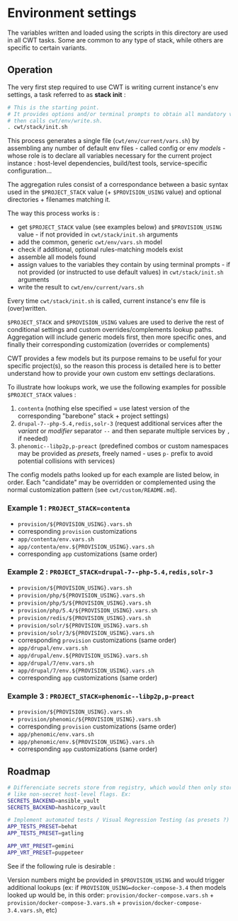 # Environment settings

The variables written and loaded using the scripts in this directory are used in all CWT tasks. Some are common to any type of stack, while others are specific to certain variants.

## Operation

The very first step required to use CWT is writing current instance's env settings, a task referred to as **stack init** :

```sh
# This is the starting point.
# It provides options and/or terminal prompts to obtain all mandatory values,
# then calls cwt/env/write.sh.
. cwt/stack/init.sh
```

This process generates a single file (`cwt/env/current/vars.sh`) by assembling any number of default env files - called config or env *models* - whose role is to declare all variables necessary for the current project instance : host-level dependencies, build/test tools, service-specific configuration...

The aggregation rules consist of a correspondance between a basic syntax used in the `$PROJECT_STACK` value (+ `$PROVISION_USING` value) and optional directories + filenames matching it.

The way this process works is :

- get `$PROJECT_STACK` value (see examples below) and `$PROVISION_USING` value - if not provided in `cwt/stack/init.sh` arguments
- add the common, generic `cwt/env/vars.sh` model
- check if additional, optional rules-matching models exist
- assemble all models found
- assign values to the variables they contain by using terminal prompts - if not provided (or instructed to use default values) in `cwt/stack/init.sh` arguments
- write the result to `cwt/env/current/vars.sh`

Every time `cwt/stack/init.sh` is called, current instance's env file is (over)written.

`$PROJECT_STACK` and `$PROVISION_USING` values are used to derive the rest of conditional settings and custom overrides/complements lookup paths. Aggregation will include generic models first, then more specific ones, and finally their corresponding customization (overrides or complements)

CWT provides a few models but its purpose remains to be useful for your specific project(s), so the reason this process is detailed here is to better understand how to provide your own custom env settings declarations.

To illustrate how lookups work, we use the following examples for possible `$PROJECT_STACK` values :

1. `contenta` (nothing else specified = use latest version of the corresponding "barebone" stack + project settings)
1. `drupal-7--php-5.4,redis,solr-3` (request additional services after the *variant* or *modifier* separator `--` and then separate multiple services by `,` if needed)
1. `phenomic--libp2p,p-preact` (predefined combos or custom namespaces may be provided as *presets*, freely named - uses `p-` prefix to avoid potential collisions with services)

The config models paths looked up for each example are listed below, in order. Each "candidate" may be overridden or complemented using the normal customization pattern (see `cwt/custom/README.md`).

### Example 1 : `PROJECT_STACK=contenta`

- `provision/${PROVISION_USING}.vars.sh`
- corresponding `provision` customizations
- `app/contenta/env.vars.sh`
- `app/contenta/env.${PROVISION_USING}.vars.sh`
- corresponding `app` customizations (same order)

### Example 2 : `PROJECT_STACK=drupal-7--php-5.4,redis,solr-3`

- `provision/${PROVISION_USING}.vars.sh`
- `provision/php/${PROVISION_USING}.vars.sh`
- `provision/php/5/${PROVISION_USING}.vars.sh`
- `provision/php/5.4/${PROVISION_USING}.vars.sh`
- `provision/redis/${PROVISION_USING}.vars.sh`
- `provision/solr/${PROVISION_USING}.vars.sh`
- `provision/solr/3/${PROVISION_USING}.vars.sh`
- corresponding `provision` customizations (same order)
- `app/drupal/env.vars.sh`
- `app/drupal/env.${PROVISION_USING}.vars.sh`
- `app/drupal/7/env.vars.sh`
- `app/drupal/7/env.${PROVISION_USING}.vars.sh`
- corresponding `app` customizations (same order)

### Example 3 : `PROJECT_STACK=phenomic--libp2p,p-preact`

- `provision/${PROVISION_USING}.vars.sh`
- `provision/phenomic/${PROVISION_USING}.vars.sh`
- corresponding `provision` customizations (same order)
- `app/phenomic/env.vars.sh`
- `app/phenomic/env.${PROVISION_USING}.vars.sh`
- corresponding `app` customizations (same order)

## Roadmap

```sh
# Differenciate secrets store from registry, which would then only store things
# like non-secret host-level flags. Ex:
SECRETS_BACKEND=ansible_vault
SECRETS_BACKEND=hashicorp_vault

# Implement automated tests / Visual Regression Testing (as presets ?) - ex:
APP_TESTS_PRESET=behat
APP_TESTS_PRESET=gatling

APP_VRT_PRESET=gemini
APP_VRT_PRESET=puppeteer
```

See if the following rule is desirable :

Version numbers might be provided in `$PROVISION_USING` and would trigger additional lookups (ex: if `PROVISION_USING=docker-compose-3.4` then models looked up would be, in this order: `provision/docker-compose.vars.sh` + `provision/docker-compose-3.vars.sh` + `provision/docker-compose-3.4.vars.sh`, etc)
